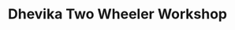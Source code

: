 ---
title: "Dhevika Two Wheeler Workshop"
url: /ekarool/dhevika-two-wheeler-workshop/
shop: Motorrad
---